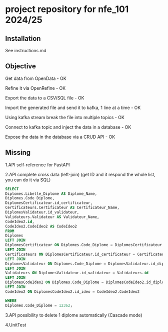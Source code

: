 # project repository for nfe_101 2024/25

## Installation

See instructions.md


## Objective

Get data from OpenData - OK

Refine it via OpenRefine - OK

Export the data to a CSV/SQL file - OK

Import the generated file and send it to kafka, 1 line at a time - OK

Using kafka stream break the file into multiple topics - OK

Connect to kafka topic and inject the data in a database - OK

Expose the data in the database via a CRUD API - OK


## Missing

1.API self-reference for FastAPI

2.API complete cross data (left-join) (get ID and it respond the whole list, you can do it via SQL)
```sql
SELECT 
Diplomes.Libelle_Diplome AS Diplome_Name,
Diplomes.Code_Diplome,
DiplomesCertificateur.id_certificateur,
Certificateurs.Certificateur AS Certificateur_Name,
DiplomesValidateur.id_validateur,
Validateurs.Validateur AS Validateur_Name,
CodeIdeo2.id,
CodeIdeo2.CodeIdeo2 AS CodeIdeo2
FROM 
Diplomes
LEFT JOIN 
DiplomesCertificateur ON Diplomes.Code_Diplome = DiplomesCertificateur.id_diplome
LEFT JOIN 
Certificateurs ON DiplomesCertificateur.id_certificateur = Certificateurs.id
LEFT JOIN
DiplomesValidateur ON Diplomes.Code_Diplome = DiplomesValidateur.id_diplome
LEFT JOIN
Validateurs ON DiplomesValidateur.id_validateur = Validateurs.id
LEFT JOIN
DiplomesCodeIdeo2 ON Diplomes.Code_Diplome = DiplomesCodeIdeo2.id_diplome
LEFT JOIN
CodeIdeo2 ON DiplomesCodeIdeo2.id_ideo = CodeIdeo2.CodeIdeo2 

WHERE
Diplomes.Code_Diplome = 12362;
```

3.API possibility to delete 1 diplome automatically (Cascade mode)

4.UnitTest